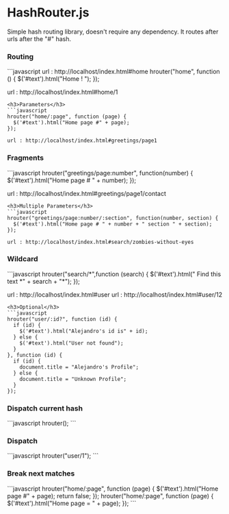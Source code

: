 HashRouter.js
=========
Simple hash routing library, doesn't require any dependency. It routes after urls after the "#" hash.
<h3>Routing</h3>
```javascript
url : http://localhost/index.html#home
hrouter("home", function () {
  $('#text').html("Home ! ");
});

url : http://localhost/index.html#home/1
```
<h3>Parameters</h3>
```javascript
hrouter("home/:page", function (page) {
  $('#text').html("Home page #" + page);
});

url : http://localhost/index.html#greetings/page1
```
<h3>Fragments</h3>
```javascript
hrouter("greetings/page:number", function(number) {
  $('#text').html("Home page # " + number);
});

url : http://localhost/index.html#greetings/page1/contact
```
<h3>Multiple Parameters</h3>
```javascript
hrouter("greetings/page:number/:section", function(number, section) {
  $('#text').html("Home page # " + number + " section " + section);
});

url : http://localhost/index.html#search/zombies-without-eyes
```
<h3>Wildcard</h3>
```javascript
hrouter("search/*",function (search) {
  $('#text').html(" Find this text *" + search + "*");
});

url : http://localhost/index.html#user
url : http://localhost/index.html#user/12
```
<h3>Optional</h3>
```javascript
hrouter("user/:id?", function (id) {
  if (id) {
    $('#text').html("Alejandro's id is" + id);
  } else {
    $('#text').html("User not found");
  } 
}, function (id) {
  if (id) {
    document.title = "Alejandro's Profile";
  } else {
    document.title = "Unknown Profile";
  }
});

```
<h3>Dispatch current hash</h3>
```javascript
hrouter();
```
<h3>Dispatch</h3>
```javascript
hrouter("user/1");
```
<h3>Break next matches </h3>
```javascript
hrouter("home/:page", function (page) {
  $('#text').html("Home page #" + page);
  return false;
});
hrouter("home/:page", function (page) {
  $('#text').html("Home page = " + page);
});
```

